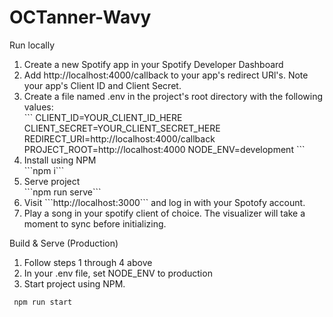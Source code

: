 # OCTanner-Wavy

Run locally

<ol>
<li>Create a new Spotify app in your Spotify Developer Dashboard</li>
<li>Add http://localhost:4000/callback to your app's redirect URl's. 
Note your app's Client ID and Client Secret.</li>
<li>Create a file named .env in the project's root directory with the following values:
<br>
```
CLIENT_ID=YOUR_CLIENT_ID_HERE
CLIENT_SECRET=YOUR_CLIENT_SECRET_HERE
REDIRECT_URI=http://localhost:4000/callback
PROJECT_ROOT=http://localhost:4000
NODE_ENV=development
```
</li>
<li>Install using NPM <br> ```npm i```</li>
<li>Serve project <br> ```npm run serve```</li>
<li>Visit ```http://localhost:3000``` and log in with your Spotofy account.</li>
<li>Play a song in your spotify client of choice. The visualizer will take a moment to sync before initializing.</li>
</ol>

Build & Serve (Production)

<ol>
<li>Follow steps 1 through 4 above</li>
<li>In your .env file, set NODE_ENV to production</li>
<li>Start project using NPM.</li>
</ol>

``` npm run start```
